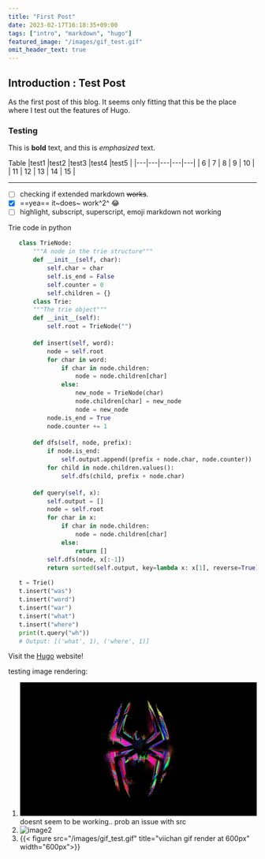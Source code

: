 ```yaml
---
title: "First Post"
date: 2023-02-17T16:18:35+09:00
tags: ["intro", "markdown", "hugo"]
featured_image: "/images/gif_test.gif"
omit_header_text: true
---
```



## Introduction : Test Post

As the first post of this blog. It seems only fitting that this be the place where I test out the features of Hugo.


### Testing


This is **bold** text, and this is *emphasized* text.


Table
|test1   |test2   |test3   |test4   |test5   |
|---|---|---|---|---|
|  6 |  7 |  8 | 9  | 10  |
|  11 | 12  | 13  | 14  | 15  |

-------

- [ ] checking if extended markdown ~~works~~.
- [x] ==yea== it~does~ work^2^ :joy:
- [ ] highlight, subscript, superscript, emoji markdown not working

Trie code in python
```python
   class TrieNode:
       """A node in the trie structure"""
       def __init__(self, char):
           self.char = char
           self.is_end = False
           self.counter = 0
           self.children = {}
       class Trie:
       """The trie object"""
       def __init__(self):
           self.root = TrieNode("")
       
       def insert(self, word):
           node = self.root
           for char in word:
               if char in node.children:
                   node = node.children[char]
               else:
                   new_node = TrieNode(char)
                   node.children[char] = new_node
                   node = new_node
           node.is_end = True
           node.counter += 1
       
       def dfs(self, node, prefix):
           if node.is_end:
               self.output.append((prefix + node.char, node.counter))
           for child in node.children.values():
               self.dfs(child, prefix + node.char)
       
       def query(self, x):
           self.output = []
           node = self.root
           for char in x:
               if char in node.children:
                   node = node.children[char]
               else:
                   return []
           self.dfs(node, x[:-1])
           return sorted(self.output, key=lambda x: x[1], reverse=True)

```

```python
   t = Trie()
   t.insert("was")
   t.insert("word")
   t.insert("war")
   t.insert("what")
   t.insert("where")
   print(t.query("wh"))
   # Output: [('what', 1), ('where', 1)]
```

Visit the [Hugo](https://gohugo.io) website!

testing image rendering:
1. ![image_test](/static/images/spiderman1.jpg) doesnt seem to be working.. prob an issue with src
2. ![image2](https://www.simplilearn.com/ice9/free_resources_article_thumb/what_is_image_Processing.jpg)
3. {{< figure src="/images/gif_test.gif" title="viichan gif render at 600px" width="600px">}}